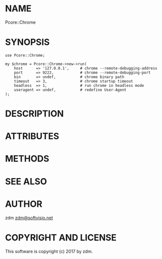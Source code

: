 # NAME

Pcore::Chrome

# SYNOPSIS

    use Pcore::Chrome;

    my $chrome = Pcore::Chrome->new->run(
        host      => '127.0.0.1',     # chrome --remote-debugging-address
        port      => 9222,            # chrome --remote-debugging-port
        bin       => undef,           # chrome binary path
        timeout   => 3,               # chrome startup timeout
        headless  => 1,               # run chrome in headless mode
        useragent => undef,           # redefine User-Agent
    );

# DESCRIPTION

# ATTRIBUTES

# METHODS

# SEE ALSO

# AUTHOR

zdm <zdm@softvisio.net>

# COPYRIGHT AND LICENSE

This software is copyright (c) 2017 by zdm.
